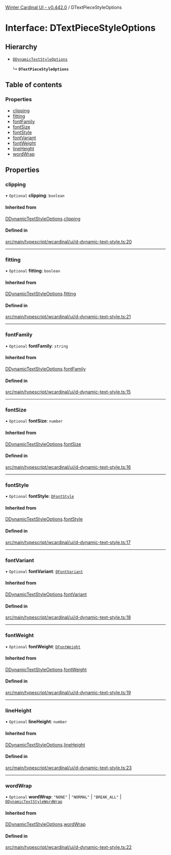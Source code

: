 [Winter Cardinal UI - v0.442.0](../index.md) / DTextPieceStyleOptions

# Interface: DTextPieceStyleOptions

## Hierarchy

- [`DDynamicTextStyleOptions`](DDynamicTextStyleOptions.md)

  ↳ **`DTextPieceStyleOptions`**

## Table of contents

### Properties

- [clipping](DTextPieceStyleOptions.md#clipping)
- [fitting](DTextPieceStyleOptions.md#fitting)
- [fontFamily](DTextPieceStyleOptions.md#fontfamily)
- [fontSize](DTextPieceStyleOptions.md#fontsize)
- [fontStyle](DTextPieceStyleOptions.md#fontstyle)
- [fontVariant](DTextPieceStyleOptions.md#fontvariant)
- [fontWeight](DTextPieceStyleOptions.md#fontweight)
- [lineHeight](DTextPieceStyleOptions.md#lineheight)
- [wordWrap](DTextPieceStyleOptions.md#wordwrap)

## Properties

### clipping

• `Optional` **clipping**: `boolean`

#### Inherited from

[DDynamicTextStyleOptions](DDynamicTextStyleOptions.md).[clipping](DDynamicTextStyleOptions.md#clipping)

#### Defined in

[src/main/typescript/wcardinal/ui/d-dynamic-text-style.ts:20](https://github.com/winter-cardinal/winter-cardinal-ui/blob/v0.442.0/src/main/typescript/wcardinal/ui/d-dynamic-text-style.ts#L20)

___

### fitting

• `Optional` **fitting**: `boolean`

#### Inherited from

[DDynamicTextStyleOptions](DDynamicTextStyleOptions.md).[fitting](DDynamicTextStyleOptions.md#fitting)

#### Defined in

[src/main/typescript/wcardinal/ui/d-dynamic-text-style.ts:21](https://github.com/winter-cardinal/winter-cardinal-ui/blob/v0.442.0/src/main/typescript/wcardinal/ui/d-dynamic-text-style.ts#L21)

___

### fontFamily

• `Optional` **fontFamily**: `string`

#### Inherited from

[DDynamicTextStyleOptions](DDynamicTextStyleOptions.md).[fontFamily](DDynamicTextStyleOptions.md#fontfamily)

#### Defined in

[src/main/typescript/wcardinal/ui/d-dynamic-text-style.ts:15](https://github.com/winter-cardinal/winter-cardinal-ui/blob/v0.442.0/src/main/typescript/wcardinal/ui/d-dynamic-text-style.ts#L15)

___

### fontSize

• `Optional` **fontSize**: `number`

#### Inherited from

[DDynamicTextStyleOptions](DDynamicTextStyleOptions.md).[fontSize](DDynamicTextStyleOptions.md#fontsize)

#### Defined in

[src/main/typescript/wcardinal/ui/d-dynamic-text-style.ts:16](https://github.com/winter-cardinal/winter-cardinal-ui/blob/v0.442.0/src/main/typescript/wcardinal/ui/d-dynamic-text-style.ts#L16)

___

### fontStyle

• `Optional` **fontStyle**: [`DFontStyle`](../index.md#dfontstyle)

#### Inherited from

[DDynamicTextStyleOptions](DDynamicTextStyleOptions.md).[fontStyle](DDynamicTextStyleOptions.md#fontstyle)

#### Defined in

[src/main/typescript/wcardinal/ui/d-dynamic-text-style.ts:17](https://github.com/winter-cardinal/winter-cardinal-ui/blob/v0.442.0/src/main/typescript/wcardinal/ui/d-dynamic-text-style.ts#L17)

___

### fontVariant

• `Optional` **fontVariant**: [`DFontVariant`](../index.md#dfontvariant)

#### Inherited from

[DDynamicTextStyleOptions](DDynamicTextStyleOptions.md).[fontVariant](DDynamicTextStyleOptions.md#fontvariant)

#### Defined in

[src/main/typescript/wcardinal/ui/d-dynamic-text-style.ts:18](https://github.com/winter-cardinal/winter-cardinal-ui/blob/v0.442.0/src/main/typescript/wcardinal/ui/d-dynamic-text-style.ts#L18)

___

### fontWeight

• `Optional` **fontWeight**: [`DFontWeight`](../index.md#dfontweight)

#### Inherited from

[DDynamicTextStyleOptions](DDynamicTextStyleOptions.md).[fontWeight](DDynamicTextStyleOptions.md#fontweight)

#### Defined in

[src/main/typescript/wcardinal/ui/d-dynamic-text-style.ts:19](https://github.com/winter-cardinal/winter-cardinal-ui/blob/v0.442.0/src/main/typescript/wcardinal/ui/d-dynamic-text-style.ts#L19)

___

### lineHeight

• `Optional` **lineHeight**: `number`

#### Inherited from

[DDynamicTextStyleOptions](DDynamicTextStyleOptions.md).[lineHeight](DDynamicTextStyleOptions.md#lineheight)

#### Defined in

[src/main/typescript/wcardinal/ui/d-dynamic-text-style.ts:23](https://github.com/winter-cardinal/winter-cardinal-ui/blob/v0.442.0/src/main/typescript/wcardinal/ui/d-dynamic-text-style.ts#L23)

___

### wordWrap

• `Optional` **wordWrap**: ``"NONE"`` \| ``"NORMAL"`` \| ``"BREAK_ALL"`` \| [`DDynamicTextStyleWordWrap`](../index.md#ddynamictextstylewordwrap)

#### Inherited from

[DDynamicTextStyleOptions](DDynamicTextStyleOptions.md).[wordWrap](DDynamicTextStyleOptions.md#wordwrap)

#### Defined in

[src/main/typescript/wcardinal/ui/d-dynamic-text-style.ts:22](https://github.com/winter-cardinal/winter-cardinal-ui/blob/v0.442.0/src/main/typescript/wcardinal/ui/d-dynamic-text-style.ts#L22)
